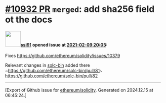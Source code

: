 # [\#10932 PR](https://github.com/ethereum/solidity/pull/10932) `merged`: add sha256 field ot the docs

#### <img src="https://avatars.githubusercontent.com/u/6726214?v=4" width="50">[ssi91](https://github.com/ssi91) opened issue at [2021-02-09 20:05](https://github.com/ethereum/solidity/pull/10932):

Fixes https://github.com/ethereum/solidity/issues/10379

Relevant changes in [solc-bin](https://github.com/ethereum/solc-bin) added there ~https://github.com/ethereum/solc-bin/pull/81~ https://github.com/ethereum/solc-bin/pull/82




-------------------------------------------------------------------------------



[Export of Github issue for [ethereum/solidity](https://github.com/ethereum/solidity). Generated on 2024.12.15 at 06:45:24.]
